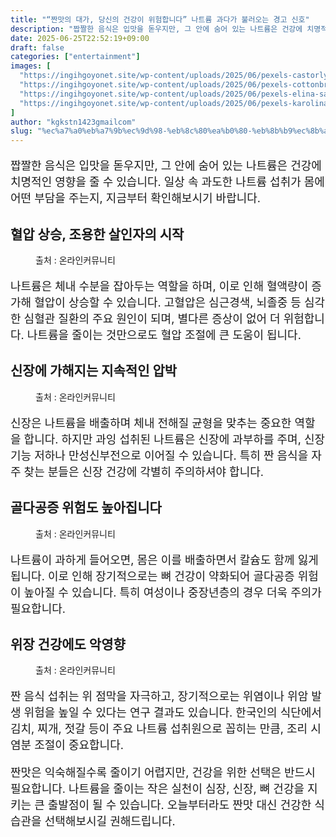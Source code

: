 ```yaml
---
title: "“짠맛의 대가, 당신의 건강이 위험합니다” 나트륨 과다가 불러오는 경고 신호"
description: "짭짤한 음식은 입맛을 돋우지만, 그 안에 숨어 있는 나트륨은 건강에 치명적인 영향을 줄 수 있습니다. 일상 속 과도한 나트륨 섭취가 몸에 어떤 부담을 주는지, 지금부터 확인해보시기 바랍니다."
date: 2025-06-25T22:52:19+09:00
draft: false
categories: ["entertainment"]
images: [
  "https://ingihgoyonet.site/wp-content/uploads/2025/06/pexels-castorlystock-3693294-1024x683.jpg"
  "https://ingihgoyonet.site/wp-content/uploads/2025/06/pexels-cottonbro-3298782-1-684x1024.jpg"
  "https://ingihgoyonet.site/wp-content/uploads/2025/06/pexels-elina-sazonova-1838610-683x1024.jpg"
  "https://ingihgoyonet.site/wp-content/uploads/2025/06/pexels-karolina-grabowska-4199098-1024x683.jpg"
]
author: "kgkstn1423gmailcom"
slug: "%ec%a7%a0%eb%a7%9b%ec%9d%98-%eb%8c%80%ea%b0%80-%eb%8b%b9%ec%8b%a0%ec%9d%98-%ea%b1%b4%ea%b0%95%ec%9d%b4-%ec%9c%84%ed%97%98%ed%95%a9%eb%8b%88%eb%8b%a4-%eb%82%98%ed%8a%b8%eb%a5%a8"
---
```


<p style="font-size:18px">짭짤한 음식은 입맛을 돋우지만, 그 안에 숨어 있는 나트륨은 건강에 치명적인 영향을 줄 수 있습니다. 일상 속 과도한 나트륨 섭취가 몸에 어떤 부담을 주는지, 지금부터 확인해보시기 바랍니다.</p> <h2 >혈압 상승, 조용한 살인자의 시작</h2> <figure ><img src="https://ingihgoyonet.site/wp-content/uploads/2025/06/pexels-castorlystock-3693294-1024x683.jpg" alt="" style="aspect-ratio:16/9;object-fit:cover"/><figcaption >출처 : 온라인커뮤니티</figcaption></figure> <p style="font-size:18px">나트륨은 체내 수분을 잡아두는 역할을 하며, 이로 인해 혈액량이 증가해 혈압이 상승할 수 있습니다. 고혈압은 심근경색, 뇌졸중 등 심각한 심혈관 질환의 주요 원인이 되며, 별다른 증상이 없어 더 위험합니다. 나트륨을 줄이는 것만으로도 혈압 조절에 큰 도움이 됩니다.</p> <h2 >신장에 가해지는 지속적인 압박</h2> <figure ><img src="https://ingihgoyonet.site/wp-content/uploads/2025/06/pexels-cottonbro-3298782-1-684x1024.jpg" alt="" style="aspect-ratio:16/9;object-fit:cover"/><figcaption >출처 : 온라인커뮤니티</figcaption></figure> <p style="font-size:18px">신장은 나트륨을 배출하며 체내 전해질 균형을 맞추는 중요한 역할을 합니다. 하지만 과잉 섭취된 나트륨은 신장에 과부하를 주며, 신장기능 저하나 만성신부전으로 이어질 수 있습니다. 특히 짠 음식을 자주 찾는 분들은 신장 건강에 각별히 주의하셔야 합니다.</p> <h2 >골다공증 위험도 높아집니다</h2> <figure ><img src="https://ingihgoyonet.site/wp-content/uploads/2025/06/pexels-elina-sazonova-1838610-683x1024.jpg" alt="" style="aspect-ratio:16/9;object-fit:cover"/><figcaption >출처 : 온라인커뮤니티</figcaption></figure> <p style="font-size:18px">나트륨이 과하게 들어오면, 몸은 이를 배출하면서 칼슘도 함께 잃게 됩니다. 이로 인해 장기적으로는 뼈 건강이 약화되어 골다공증 위험이 높아질 수 있습니다. 특히 여성이나 중장년층의 경우 더욱 주의가 필요합니다.</p> <h2 >위장 건강에도 악영향</h2> <figure ><img src="https://ingihgoyonet.site/wp-content/uploads/2025/06/pexels-karolina-grabowska-4199098-1024x683.jpg" alt="" style="aspect-ratio:16/9;object-fit:cover"/><figcaption >출처 : 온라인커뮤니티</figcaption></figure> <p style="font-size:18px">짠 음식 섭취는 위 점막을 자극하고, 장기적으로는 위염이나 위암 발생 위험을 높일 수 있다는 연구 결과도 있습니다. 한국인의 식단에서 김치, 찌개, 젓갈 등이 주요 나트륨 섭취원으로 꼽히는 만큼, 조리 시 염분 조절이 중요합니다.</p> <p style="font-size:18px">짠맛은 익숙해질수록 줄이기 어렵지만, 건강을 위한 선택은 반드시 필요합니다. 나트륨을 줄이는 작은 실천이 심장, 신장, 뼈 건강을 지키는 큰 출발점이 될 수 있습니다. 오늘부터라도 짠맛 대신 건강한 식습관을 선택해보시길 권해드립니다.</p>